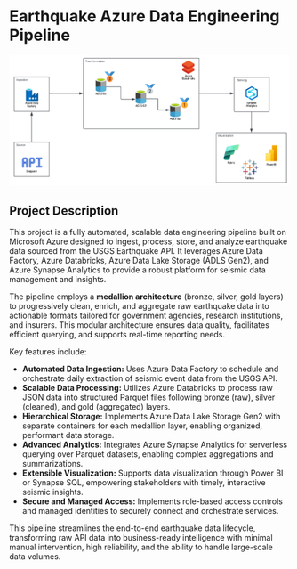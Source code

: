 # Earthquake Azure Data Engineering Pipeline
![Architecture Diagram](PipelineDiagram.png)

## Project Description

This project is a fully automated, scalable data engineering pipeline built on Microsoft Azure designed to ingest, process, store, and analyze earthquake data sourced from the USGS Earthquake API. It leverages Azure Data Factory, Azure Databricks, Azure Data Lake Storage (ADLS Gen2), and Azure Synapse Analytics to provide a robust platform for seismic data management and insights.

The pipeline employs a **medallion architecture** (bronze, silver, gold layers) to progressively clean, enrich, and aggregate raw earthquake data into actionable formats tailored for government agencies, research institutions, and insurers. This modular architecture ensures data quality, facilitates efficient querying, and supports real-time reporting needs.

Key features include:

* **Automated Data Ingestion:** Uses Azure Data Factory to schedule and orchestrate daily extraction of seismic event data from the USGS API.
* **Scalable Data Processing:** Utilizes Azure Databricks to process raw JSON data into structured Parquet files following bronze (raw), silver (cleaned), and gold (aggregated) layers.
* **Hierarchical Storage:** Implements Azure Data Lake Storage Gen2 with separate containers for each medallion layer, enabling organized, performant data storage.
* **Advanced Analytics:** Integrates Azure Synapse Analytics for serverless querying over Parquet datasets, enabling complex aggregations and summarizations.
* **Extensible Visualization:** Supports data visualization through Power BI or Synapse SQL, empowering stakeholders with timely, interactive seismic insights.
* **Secure and Managed Access:** Implements role-based access controls and managed identities to securely connect and orchestrate services.

This pipeline streamlines the end-to-end earthquake data lifecycle, transforming raw API data into business-ready intelligence with minimal manual intervention, high reliability, and the ability to handle large-scale data volumes.
